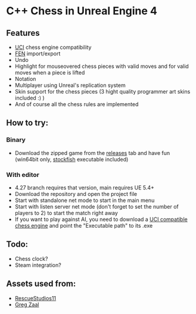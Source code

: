 # C++ Chess in Unreal Engine 4
## Features
- [UCI](https://en.wikipedia.org/wiki/Universal_Chess_Interface) chess engine compatibility
- [FEN](https://en.wikipedia.org/wiki/Forsyth%E2%80%93Edwards_Notation) import/export
- Undo
- Highlight for mouseovered chess pieces with valid moves and for valid moves when a piece is lifted
- Notation
- Multiplayer using Unreal's replication system
- Skin support for the chess pieces (3 hight quality programmer art skins included :) )
- And of course all the chess rules are implemented

## How to try:
### Binary
- Download the zipped game from the [releases](https://github.com/buta/Chess/releases) tab and have fun (win64bit only, [stockfish](https://stockfishchess.org/) executable included)
### With editor
- 4.27 branch requires that version, main requires UE 5.4+
- Download the repository and open the project file 
- Start with standalone net mode to start in the main menu
- Start with listen server net mode (don't forget to set the number of players to 2) to start the match right away
- If you want to play against AI, you need to download a [UCI compatible chess engine](https://stockfishchess.org/download/) and point the "Executable path" to its .exe

## Todo:
- Chess clock?
- Steam integration?

## Assets used from:
- [RescueStudios11](https://www.blendswap.com/blend/21963)
- [Greg Zaal](https://polyhaven.com/a/wooden_lounge)
